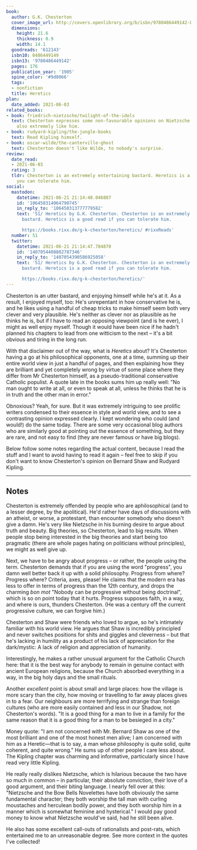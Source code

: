 ```yaml
---
book:
  author: G.K. Chesterton
  cover_image_url: http://covers.openlibrary.org/b/isbn/9780486449142-L.jpg
  dimensions:
    height: 21.6
    thickness: 0.9
    width: 14.1
  goodreads: '612143'
  isbn10: 0486449149
  isbn13: '9780486449142'
  pages: 176
  publication_year: '1905'
  spine_color: '#9d8066'
  tags:
  - nonfiction
  title: Heretics
plan:
  date_added: 2021-06-03
related_books:
- book: friedrich-nietzsche/twilight-of-the-idols
  text: Chesterton expresses some non-favourable opinions on Nietzsche while being
    also extremely like him.
- book: rudyard-kipling/the-jungle-books
  text: Read Kipling himself.
- book: oscar-wilde/the-canterville-ghost
  text: Chesterton doesn't like Wilde, to nobody's surprise.
review:
  date_read:
  - 2021-06-03
  rating: 3
  tldr: Chesterton is an extremely entertaining bastard. Heretics is a good read if
    you can tolerate him.
social:
  mastodon:
    datetime: 2021-06-21 21:14:48.046887
    id: '106450314064790745'
    in_reply_to: '106450313777779582'
    text: '51/ Heretics by G.K. Chesterton. Chesterton is an extremely entertaining
      bastard. Heretics is a good read if you can tolerate him.

      https://books.rixx.de/g-k-chesterton/heretics/ #rixxReads'
  number: 51
  twitter:
    datetime: 2021-06-21 21:14:47.784870
    id: '1407054408802787346'
    in_reply_to: '1407054390586925058'
    text: '51/ Heretics by G.K. Chesterton. Chesterton is an extremely entertaining
      bastard. Heretics is a good read if you can tolerate him.

      https://books.rixx.de/g-k-chesterton/heretics/'
---
```


Chesterton is an utter bastard, and enjoying himself while he's at it. As a result, I enjoyed myself, too: He's
unrepentant in how conservative he is, and he likes using a handful of cheap tricks to make himself seem both very
clever and very plausible. He's neither as clever nor as plausible as he thinks he is, but if I have to read an opposing
viewpoint (and is he ever), I might as well enjoy myself.
Though it would have been nice if he hadn't planned his
chapters to lead from one witticism to the next – it's a bit obvious and tiring in the long run.

With that disclaimer out of the way, what is *Heretics* about? It's Chesterton having a go at his philosophical
opponents, one at a time, summing up their entire world view in just a handful of pages, and then explaining how they
are brilliant and yet completely wrong by virtue of some place where they differ from Mr Chesterton himself, as a
pseudo-traditional conservative Catholic populist. A quote late in the books sums him up really well: "No man ought to
write at all, or even to speak at all, unless he thinks that he is in truth and the other man in error."

Obnoxious? Yeah, for sure. But it was extremely intriguing to see prolific writers condensed to their essence in style
and world view, and to see a contrasting opinion expressed clearly. I kept wondering who could (and would!) do the same
today. There are some very occasional blog authors who are similarly good at pointing out the essence of something, but
they are rare, and not easy to find (they are never famous or have big blogs).

Below follow some notes regarding the actual content, because I read the stuff and I want to avoid having to read it
again – feel free to skip if you don't want to know Chesterton's opinion on Bernard Shaw and Rudyard Kipling.

----

## Notes

Chesterton is extremely offended by people who are aphilosophical (and to a lesser degree, by the apolitical). He'd
rather have days of discussions with an atheist, or worse, a protestant, than encounter somebody who doesn't give a
damn. He's very like Nietzsche in his burning desire to argue about truth and beauty. Big theories, so Chesterton, lead
to big results. When people stop being interested in the big theories and start being too pragmatic (there are whole
pages hating on politicians without principles), we might as well give up.

Next, we have to be angry about progress – or rather, the people using the term. Chesterton demands that if you are
using the word "progress", you damn well better back it up with a solid philosophy. Progress from where? Progress where?
Criteria, axes, please! He claims that the modern era has less to offer in terms of progress than the 12th century, and
drops the charming *bon mot* "Nobody can be progressive without being doctrinal", which is so on point today that it hurts.
Progress supposes faith, in a way, and where is ours, thunders Chesterton. (He was a century off the current progressive
culture, we can forgive him.)

Chesterton and Shaw were friends who loved to argue, so he's intimately familiar with his world view. He argues that Shaw
is incredibly principled and never switches positions for shits and giggles and cleverness – but that he's lacking in
humility as a product of his lack of appreciation for the dark/mystic: A lack of religion and appreciation of
humanity.

Interestingly, he makes a rather unusual argument for the Catholic Church here: that it is the best way for anybody to
remain in genuine contact with ancient European religions, because the Church absorbed everything in a way, in the big
holy days and the small rituals.

Another *excellent* point is about small and large places: how the village is more scary than the city, how moving or
travelling to far away places gives in to a fear. Our neighbours are more terrifying and strange than foreign cultures
(who are more easily contained and less in our Shadow, not Chesterton's words).
"It is a good thing for a man to live in a family for the same reason that it is a good thing for a man to be besieged in a city."

Money quote: "I am not concerned with Mr. Bernard Shaw as one of the most brilliant and one of the most honest men
alive; I am concerned with him as a Heretic—that is to say, a man whose philosophy is quite solid, quite coherent, and
quite wrong." He sums up of other people I care less about. The Kipling chapter was charming and
informative, particularly since I have read very little Kipling.

He really really dislikes Nietzsche, which is hilarious because the two have so much in common – in particular, their
absolute conviction, their love of a good argument, and their biting language. I nearly fell over at this: "Nietzsche
and the Bow Bells Novelettes have both obviously the same fundamental character; they both worship the tall man with
curling moustaches and herculean bodily power, and they both worship him in a manner which is somewhat feminine and
hysterical." I would pay good money to know what Nietzsche would've said, had he still been alive.

He also has some excellent call-outs of rationalists and post-rats, which entertained me to an unreasonable degree. See
more context in the quotes I've collected!
